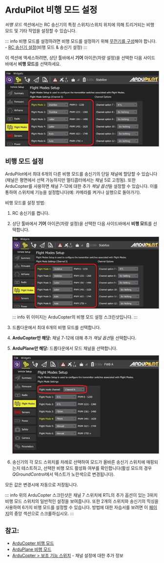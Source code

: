 # ArduPilot 비행 모드 설정

_비행 모드_ 섹션에서는 RC 송신기의 특정 스위치/스위치 위치에 의해 트리거되는 비행 모드 및 기타 작업을 설정할 수 있습니다.

::: info
비행 모드를 설정하려면 비행 모드를 설정하기 위해 [무전기를 구성](../setup_view/radio.md)해야 합니다. - [RC 송신기 설정](../setup_view/FlightModes.md#transmitter-setup)(비행 모드 & 송신기 설정)
:::

이 섹션에 액세스하려면, 상단 툴바에서 **기어** 아이콘(차량 설정)을 선택한 다음 사이드바에서 **비행 모드**를 선택하세요.

![비행 모드 설정 - ArduCopter](../../../assets/setup/flight_modes/ardupilot_copter.jpg)

## 비행 모드 설정

ArduPilot에서 최대 6개의 다른 비행 모드를 송신기의 단일 채널에 할당할 수 있습니다(채널은 평면에서 선택 가능하지만 멀티콥터에서는 채널 5로 고정됨). 또한 ArduCopter를 사용하면 채널 7-12에 대한 추가 *채널 옵션*을 설정할 수 있습니다. 이를 통하여 스위치에 기능을 설정합니다(예: 카메라를 켜거나 실행으로 돌아가기).

비행 모드를 설정 방법:

1. RC 송신기를 켭니다.
1. 상단 툴바에서 **기어** 아이콘(차량 설정)을 선택한 다음 사이드바에서 **비행 모드**를 선택합니다.

   ![비행 모드 설정 - ArduCopter](../../../assets/setup/flight_modes/ardupilot_copter.jpg)

   ::: info
   위 이미지는 ArduCopter의 비행 모드 설정 스크린샷입니다.
   :::

1. 드롭다운에서 최대 6개의 비행 모드를 선택합니다.
1. **ArduCopter만 해당:** 채널 7-12에 대해 추가 *채널 옵션*을 선택합니다.
1. **ArduPlane만 해당:** 드롭다운에서 모드 채널을 선택합니다.

   ![비행 모드 설정 - ArduPlane](../../../assets/setup/flight_modes/ardupilot_plane.jpg)

1. 송신기의 각 모드 스위치를 차례로 선택하여 모드가 올바른 송신기 스위치에 매핑되는지 테스트하고, 선택한 비행 모드 활성화 여부를 확인합니다(활성 모드의 경우 *QGroundControl*에서 텍스트가 노란색으로 변경됩니다).

모든 값은 변경시에 자동으로 저장됩니다.

::: info
위의 ArduCopter 스크린샷은 채널 7 스위치에 RTL의 추가 옵션이 있는 3위치 비행 모드 스위치의 일반적인 설정을 보여줍니다. 또한 2개의 스위치와 송신기의 믹싱을 사용하여 6가지 비행 모드를 설정할 수 있습니다. 방법에 대한 자습서를 보려면 이 [페이지](http://ardupilot.org/copter/docs/common-rc-transmitter-flight-mode-configuration.html#common-rc-transmitter-flight-mode-configuration)의 중앙 섹션으로 스크롤하십시오.
:::

## 참고:

- [ArduCopter 비행 모드](http://ardupilot.org/copter/docs/flight-modes.html)
- [ArduPlane 비행 모드](http://ardupilot.org/plane/docs/flight-modes.html)
- [ArduCopter > 보조 기능 스위치](https://ardupilot.org/copter/docs/channel-7-and-8-options.html#channel-7-and-8-options) - 채널 설정에 대한 추가 정보
